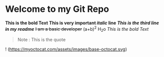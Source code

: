 # Welcome to my Git Repo
**This is the bold Text**
**This is very important _italic_ line**
***This is the third line in my readme***
~~I am a basic developer~~
(a+b)<sup>2</sup>
H<sub>2</sub>o
*This is the bold Text*
> Note : This is the quote
> 
! (https://myoctocat.com/assets/images/base-octocat.svg)
  
